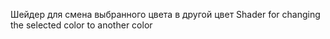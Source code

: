 Шейдер для смена выбранного цвета в другой цвет
Shader for changing the selected color to another color
